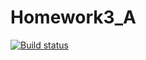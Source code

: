 # Homework3_A
[![Build status](https://ci.appveyor.com/api/projects/status/c0tlrfst5r4e6ybs?svg=true)](https://ci.appveyor.com/project/Konstantin81533/homework-2a-4-36s5b)
